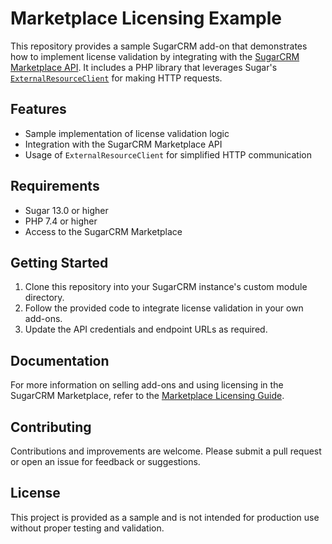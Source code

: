 # Marketplace Licensing Example

This repository provides a sample SugarCRM add-on that demonstrates how to implement license validation by integrating with the [SugarCRM Marketplace API](https://marketplace.sugarcrm.com/selling/license). It includes a PHP library that leverages Sugar's [`ExternalResourceClient`](https://sugarclub.sugarcrm.com/dev-club/b/dev-blog/posts/introducing-externalresourceclient-your-friendly-http-client) for making HTTP requests.

## Features

- Sample implementation of license validation logic
- Integration with the SugarCRM Marketplace API
- Usage of `ExternalResourceClient` for simplified HTTP communication

## Requirements

- Sugar 13.0 or higher
- PHP 7.4 or higher
- Access to the SugarCRM Marketplace

## Getting Started

1. Clone this repository into your SugarCRM instance's custom module directory.
2. Follow the provided code to integrate license validation in your own add-ons.
3. Update the API credentials and endpoint URLs as required.

## Documentation

For more information on selling add-ons and using licensing in the SugarCRM Marketplace, refer to the [Marketplace Licensing Guide](https://marketplace.sugarcrm.com/selling/license).

## Contributing

Contributions and improvements are welcome. Please submit a pull request or open an issue for feedback or suggestions.

## License

This project is provided as a sample and is not intended for production use without proper testing and validation.
